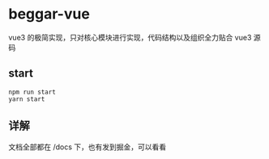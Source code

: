 # beggar-vue

vue3 的极简实现，只对核心模块进行实现，代码结构以及组织全力贴合 vue3 源码

## start

```shell
npm run start
yarn start
```

## 详解

文档全部都在 /docs 下，也有发到掘金，可以看看